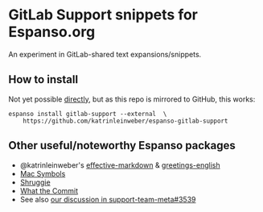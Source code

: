 # GitLab Support snippets for Espanso.org

An experiment in GitLab-shared text expansions/snippets.

## How to install

Not yet possible [directly](https://espanso.org/docs/packages/#from-a-repository),
but as this repo is mirrored to GitHub, this works:

```shell
espanso install gitlab-support --external  \
    https://github.com/katrinleinweber/espanso-gitlab-support
```

## Other useful/noteworthy Espanso packages

- @katrinleinweber's [effective-markdown](https://github.com/katrinleinweber/espanso-effective-markdown) & [greetings-english](https://github.com/katrinleinweber/espanso-greetings-english)
- [Mac Symbols](https://hub.espanso.org/packages/mac-symbols/)
- [Shruggie](https://hub.espanso.org/packages/shruggie/)
- [What the Commit](https://hub.espanso.org/packages/wtc/)
- See also [our discussion in support-team-meta#3539](https://gitlab.com/gitlab-com/support/support-team-meta/-/issues/3539#note_597649648)
